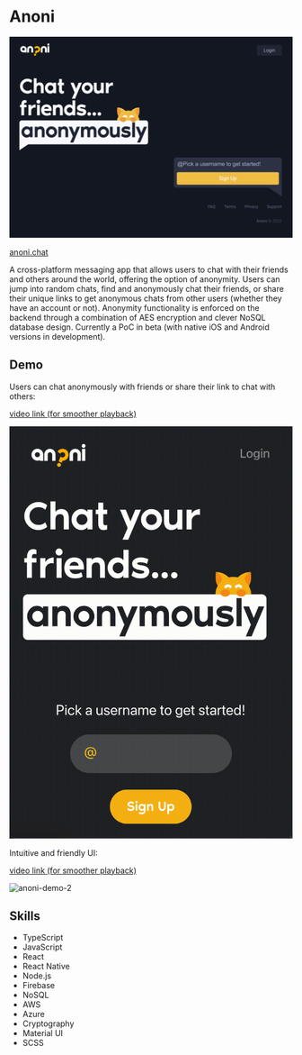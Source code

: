 # Anoni

[![anoni-screenshot](/assets/anoni-ss.png)](https://anoni.chat)

[anoni.chat](https://anoni.chat)

A cross-platform messaging app that allows users to chat with their friends and others around the world, offering the option of anonymity. Users can jump into random chats, find and anonymously chat their friends, or share their unique links to get anonymous chats from other users (whether they have an account or not). Anonymity functionality is enforced on the backend through a combination of AES encryption and clever NoSQL database design. Currently a PoC in beta (with native iOS and Android versions in development).

## Demo

Users can chat anonymously with friends or share their link to chat with others:

[video link (for smoother playback)](https://yulian.codes/resources/anoni-demo-1.mp4)

![anoni-demo-1](/assets/anoni-demo-1.gif)

Intuitive and friendly UI:

[video link (for smoother playback)](https://yulian.codes/resources/anoni-demo-2.mp4)

![anoni-demo-2](/assets/anoni-demo-2.gif)

## Skills

- TypeScript
- JavaScript
- React
- React Native
- Node.js
- Firebase
- NoSQL
- AWS
- Azure
- Cryptography
- Material UI
- SCSS
